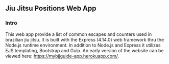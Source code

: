 ## Jiu Jitsu Positions Web App

### Intro
This web app provide a list of common escapes and counters used in brazilian jiu jitsu. It is built with the Express (4.14.0) web framework thru the Node.js runtime environment. In addition to Node.js and Express it utilizes EJS templating, Bootstrap and Gulp. An early version of the website can be viewed here: https://mybjjguide-app.herokuapp.com/. 
